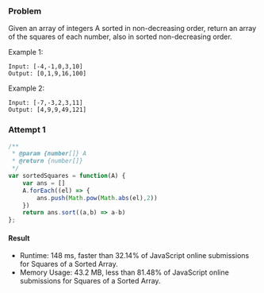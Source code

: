 ### Problem

Given an array of integers A sorted in non-decreasing order, return an array of the squares of each number, also in sorted non-decreasing order.

Example 1:
```
Input: [-4,-1,0,3,10]
Output: [0,1,9,16,100]
```

Example 2:
```
Input: [-7,-3,2,3,11]
Output: [4,9,9,49,121]
```

### Attempt 1

```javascript
/**
 * @param {number[]} A
 * @return {number[]}
 */
var sortedSquares = function(A) {
    var ans = []
    A.forEach((el) => {
        ans.push(Math.pow(Math.abs(el),2))
    })
    return ans.sort((a,b) => a-b)
};
```

#### Result
- Runtime: 148 ms, faster than 32.14% of JavaScript online submissions for Squares of a Sorted Array.
- Memory Usage: 43.2 MB, less than 81.48% of JavaScript online submissions for Squares of a Sorted Array.
